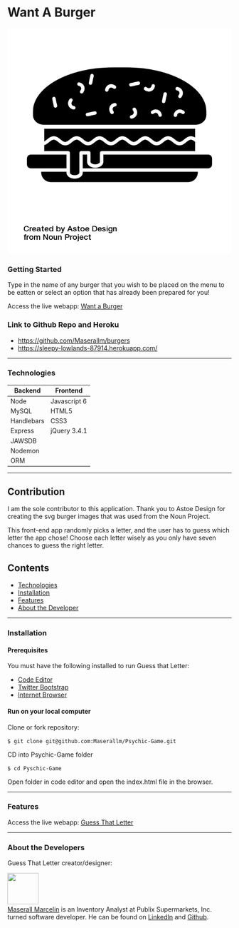# Want A Burger

[![IMAGE ALT TEXT HERE](public/assets/img/noun_Burger_2387181.png)](https://sleepy-lowlands-87914.herokuapp.com/)

### Getting Started

Type in the name of any burger that you wish to be placed on the menu to be eatten or select an option that has already been prepared for you!

Access the live webapp: [Want a Burger](https://sleepy-lowlands-87914.herokuapp.com/)

### Link to Github Repo and Heroku

- https://github.com/Maserallm/burgers
- https://sleepy-lowlands-87914.herokuapp.com/

---

### Technologies

| Backend    | Frontend     |
| ---------- | ------------ |
| Node       | Javascript 6 |
| MySQL      | HTML5        |
| Handlebars | CSS3         |
| Express    | jQuery 3.4.1 |
| JAWSDB     |              |
| Nodemon    |              |
| ORM        |              |

---

## Contribution

I am the sole contributor to this application. Thank you to Astoe Design for creating the svg burger images that was used from the Noun Project.

This front-end app randomly picks a letter, and the user has to guess which letter the app chose! Choose each letter wisely as you only have seven chances to guess the right letter.

## Contents

- [Technologies](#technologies)
- [Installation](#installation)
- [Features](#features)
- [About the Developer](#aboutthedeveloper)

---

### Installation

#### Prerequisites

You must have the following installed to run Guess that Letter:

- [Code Editor](https://www.elegantthemes.com/blog/resources/best-code-editors)
- [Twitter Bootstrap](https://getbootstrap.com/)
- [Internet Browser](https://download.cnet.com/browsers-web/)

#### Run on your local computer

Clone or fork repository:

    $ git clone git@github.com:Maserallm/Psychic-Game.git

CD into Psychic-Game folder

```
$ cd Pyschic-Game
```

Open folder in code editor and open the index.html file in the browser.

---

### Features

Access the live webapp: [Guess That Letter](https://maserallm.github.io/Psychic-Game/)

---

### <a name="aboutthedeveloper"></a> About the Developers

Guess That Letter creator/designer:

[<img src="https://avatars0.githubusercontent.com/u/53875404?s=460&u=31a5f360d71e4f0a1fa4dfd8db38ed44f27fa10b&v=4" height="70px" width="70px">](https://github.com/maserallm)<br>
[Maserall Marcelin](https://github.com/maserallm) is an Inventory Analyst at Publix Supermarkets, Inc. turned software developer. He can be found on [LinkedIn](https://www.linkedin.com/in/maserall-marcelin-76067a12b/) and [Github](https://github.com/maserallm).
